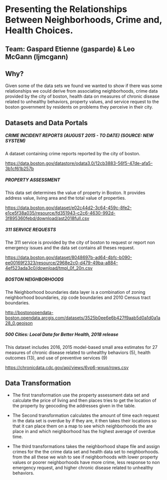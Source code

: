 Presenting the Relationships Between Neighborhoods, Crime and, Health Choices.
=============================================================================
 Team: Gaspard Etienne (gasparde) & Leo McGann (ljmcgann)
---------------------------------------------------------------------
Why?
-----------------------------------------------------------------------------
Given some of the data sets we found we wanted to show if there was some relationships we could derive from associating neighborhoods, crime data provided by the city of boston, health data on measures of chronic disease related to unhealthy behaviors, property values, and service request to the boston government by residents on problems they perceive in their city. 

Datasets and Data Portals 
-------------------------------------------------------------------------------

##### CRIME INCIDENT REPORTS (AUGUST 2015 - TO DATE) (SOURCE: NEW SYSTEM)

A dataset containing crime reports reported by the city of boston.

https://data.boston.gov/datastore/odata3.0/12cb3883-56f5-47de-afa5-3b1cf61b257b

##### PROPERTY ASSESSMENT

This data set determines the value of property in Boston. It provides address value,  living area and the total value of properties.

https://data.boston.gov/dataset/e02c44d2-3c64-459c-8fe2-e1ce5f38a035/resource/fd351943-c2c6-4630-992d-3f895360febd/download/ast2018full.csv

##### 311 SERVICE REQUESTS

The 311 service is provided by the city of boston to request or report non emergency issues and the data set contains all theses request. 

https://data.boston.gov/dataset/8048697b-ad64-4bfc-b090-ee00169f2323/resource/2968e2c0-d479-49ba-a884-4ef523ada3c0/download/tmpl_0f_20n.csv

##### BOSTON NEIGHBORHOODS

The Neighborhood boundaries data layer is a combination of zoning neighborhood boundaries, zip code boundaries and 2010 Census tract boundaries.

http://bostonopendata-boston.opendata.arcgis.com/datasets/3525b0ee6e6b427f9aab5d0a1d0a1a28_0.geojson


##### 500 Cities: Local Data for Better Health, 2018 release

This dataset includes 2016, 2015 model-based small area estimates for 27 measures of chronic disease related to unhealthy behaviors (5), health outcomes (13), and use of preventive services (9)

https://chronicdata.cdc.gov/api/views/6vp6-wxuq/rows.csv


Data Transformation
--------------------------------------------------------------------------------
* The first transformation use the property assessment data set and calculate the price of living  and then places tries to get the location of the property by geocoding the addresses given in the table.

* The Second transformation calculates the amount of time each request in the data set is overdue by if they are, it then takes their locations so that it can place them on a map to see which neighborhoods the are place in and which neighborhood has the highest average of overdue time.

* The third transformations takes the neighborhood shape file and assign crimes for the the crime data set and health data set to neighborhoods. from the all these we wish to see if neighborhoods with lower property values or poorer neighborhoods have more crime, less response to non emergency request, and higher chronic disease related to unhealthy behaviors.




